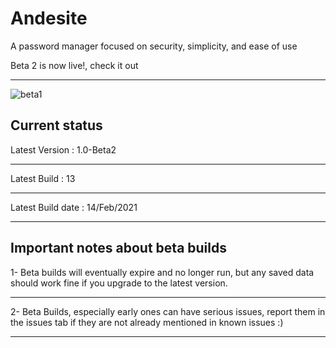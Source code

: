 # Andesite
A password manager focused on security, simplicity, and ease of use

Beta 2 is now live!, check it out
- - - -

![beta1](https://user-images.githubusercontent.com/79132875/151976329-2089cc15-34cd-4749-be55-2092dbe2dabc.png)


Current status
---------------------------------
Latest Version : 1.0-Beta2
- - -
Latest Build : 13
- - -
Latest Build date : 14/Feb/2021
- - -

Important notes about beta builds
---------------------------------
1- Beta builds will eventually expire and no longer run, but any saved data should work fine if you upgrade to the latest version.
- - - -
2- Beta Builds, especially early ones can have serious issues, report them in the issues tab if they are not already mentioned in known issues :)
- - - -
